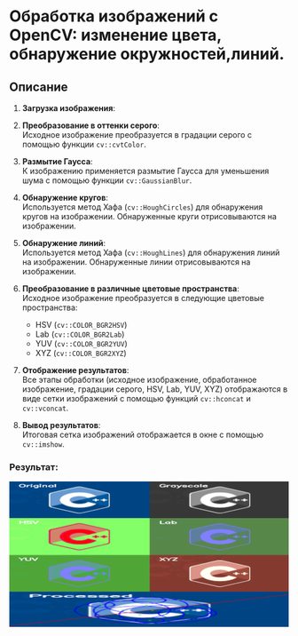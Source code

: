 # Обработка изображений с OpenCV: изменение цвета, обнаружение окружностей,линий.
## Описание
1. **Загрузка изображения**:  

2. **Преобразование в оттенки серого**:  
   Исходное изображение преобразуется в градации серого с помощью функции `cv::cvtColor`.

3. **Размытие Гаусса**:  
   К изображению применяется размытие Гаусса для уменьшения шума с помощью функции `cv::GaussianBlur`.

4. **Обнаружение кругов**:  
   Используется метод Хафа (`cv::HoughCircles`) для обнаружения кругов на изображении. Обнаруженные круги отрисовываются на изображении.

5. **Обнаружение линий**:  
   Используется метод Хафа (`cv::HoughLines`) для обнаружения линий на изображении. Обнаруженные линии отрисовываются на изображении.

6. **Преобразование в различные цветовые пространства**:  
   Исходное изображение преобразуется в следующие цветовые пространства:
   - HSV (`cv::COLOR_BGR2HSV`)
   - Lab (`cv::COLOR_BGR2Lab`)
   - YUV (`cv::COLOR_BGR2YUV`)
   - XYZ (`cv::COLOR_BGR2XYZ`)

7. **Отображение результатов**:  
   Все этапы обработки (исходное изображение, обработанное изображение, градации серого, HSV, Lab, YUV, XYZ) отображаются в виде сетки изображений с помощью функций `cv::hconcat` и `cv::vconcat`.

8. **Вывод результатов**:  
   Итоговая сетка изображений отображается в окне с помощью `cv::imshow`.

### Результат:
![alt text](image.png)
